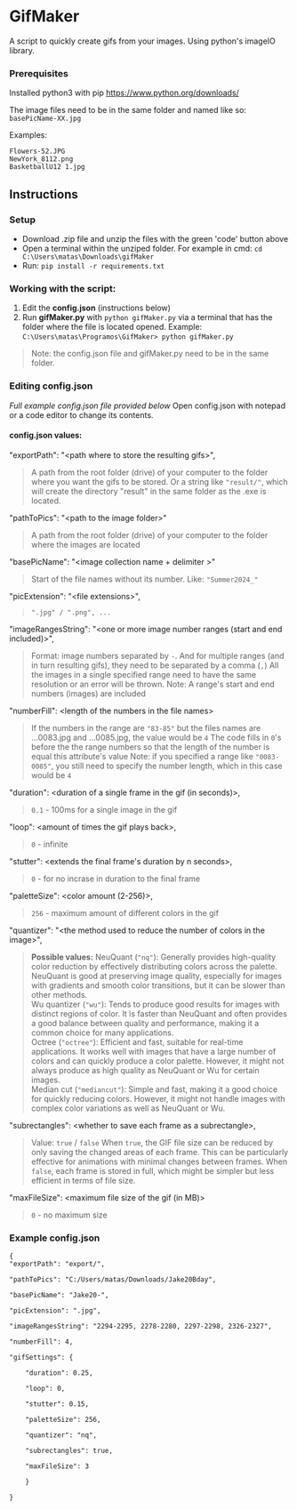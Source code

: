 # GifMaker
A script to quickly create gifs from your images.
Using python's imageIO library.
### Prerequisites
Installed python3 with pip
https://www.python.org/downloads/

The image files need to be in the same folder and named like so:
`basePicName-XX.jpg`

Examples:
```
Flowers-52.JPG
NewYork_8112.png
BasketballU12 1.jpg
```
## Instructions
### Setup

 - Download .zip file and unzip the files with the green 'code' button
   above
  - Open a terminal within the unziped folder. For example in cmd: `cd
   C:\Users\matas\Downloads\gifMaker`
   - Run: `pip install -r
   requirements.txt`

### Working with the script: 

 1. Edit the **config.json** (instructions below)
 2. Run **gifMaker.py** with `python gifMaker.py` via a terminal that
    has the folder where the file is located opened. Example:
    `C:\Users\matas\Programos\GifMaker> python gifMaker.py`

>Note: the config.json file and gifMaker.py need to be in the same folder.

### Editing config.json
*Full example config.json file provided below*
Open config.json with notepad or a code editor to change its contents.
#### config.json values:
"exportPath": "\<path where to store the resulting gifs>",
>A path from the root folder (drive) of your computer to the folder where you want the gifs to be stored.
>Or a string like `"result/"`, which will create the directory "result" in the same folder as the .exe is located.

"pathToPics": "\<path to the image folder>"
>A path from the root folder (drive) of your computer to the folder where the images are located

"basePicName": "\<image collection name + delimiter >"
>Start of the file names without its number. Like: `"Summer2024_"`

"picExtension": "\<file extensions>",
>`".jpg" / ".png", ...`

"imageRangesString": "\<one or more image number ranges (start and end included)>",
>Format: image numbers separated by `-`. And for multiple ranges (and in turn resulting gifs), they need to be separated by a comma (`,`)
>All the images in a single specified range need to have the same resolution or an error will be thrown.
>Note: A range's start and end numbers (images) are included

"numberFill": \<length of the numbers in the file names>
>If the numbers in the range are `"83-85"` but the files names are ...0083.jpg and ...0085.jpg, the value would be `4`
>The code fills in `0`'s before the the range numbers so that the length of the number is equal this attribute's value
>Note: if you specified a range like `"0083-0085"`, you still need to specify the number length, which in this case would be `4`

"duration": \<duration of a single frame in the gif (in seconds)>,
> `0.1` - 100ms for a single image in the gif 

"loop": \<amount of times the gif plays back>,

> `0` - infinite 

"stutter": \<extends the final frame's duration by n seconds>,
> `0` - for no incrase in duration to the final frame

"paletteSize": \<color amount (2-256)>,
>`256` - maximum amount of different colors in the gif

"quantizer": "\<the method used to reduce the number of colors in the image>",
>**Possible values:**
>NeuQuant (`"nq"`):
Generally provides high-quality color reduction by effectively distributing colors across the palette. NeuQuant is good at preserving image quality, especially for images with gradients and smooth color transitions, but it can be slower than other methods.
\
Wu quantizer (`"wu"`):
Tends to produce good results for images with distinct regions of color. It is faster than NeuQuant and often provides a good balance between quality and performance, making it a common choice for many applications.
\
Octree (`"octree"`):
Efficient and fast, suitable for real-time applications. It works well with images that have a large number of colors and can quickly produce a color palette. However, it might not always produce as high quality as NeuQuant or Wu for certain images.
\
Median cut (`"mediancut"`):
Simple and fast, making it a good choice for quickly reducing colors. However, it might not handle images with complex color variations as well as NeuQuant or Wu.

"subrectangles": \<whether to save each frame as a subrectangle>,
> Value: `true` / `false`
When `true`, the GIF file size can be reduced by only saving the changed areas of each frame. This can be particularly effective for animations with minimal changes between frames. When `false`, each frame is stored in full, which might be simpler but less efficient in terms of file size.

"maxFileSize": \<maximum file size of the gif (in MB)>
>`0` - no maximum size

### Example config.json

```
{
"exportPath": "export/",

"pathToPics": "C:/Users/matas/Downloads/Jake20Bday",

"basePicName": "Jake20-",

"picExtension": ".jpg",

"imageRangesString": "2294-2295, 2278-2280, 2297-2298, 2326-2327",

"numberFill": 4,

"gifSettings": {

	"duration": 0.25,

	"loop": 0,

	"stutter": 0.15,

	"paletteSize": 256,

	"quantizer": "nq",

	"subrectangles": true,

	"maxFileSize": 3

	}

}
```